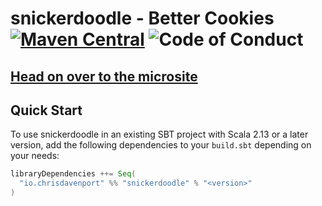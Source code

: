 # snickerdoodle - Better Cookies [![Maven Central](https://maven-badges.herokuapp.com/maven-central/io.chrisdavenport/snickerdoodle_2.13/badge.svg)](https://maven-badges.herokuapp.com/maven-central/io.chrisdavenport/snickerdoodle_2.13) ![Code of Conduct](https://img.shields.io/badge/Code%20of%20Conduct-Scala-blue.svg)

## [Head on over to the microsite](https://davenverse.github.io/snickerdoodle)

## Quick Start

To use snickerdoodle in an existing SBT project with Scala 2.13 or a later version, add the following dependencies to your
`build.sbt` depending on your needs:

```scala
libraryDependencies ++= Seq(
  "io.chrisdavenport" %% "snickerdoodle" % "<version>"
)
```
